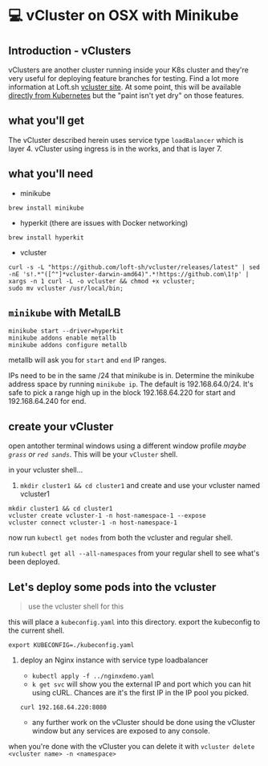 # :computer: vCluster on OSX with Minikube

## Introduction - vClusters

vClusters are another cluster running inside your K8s cluster and they're very useful for deploying feature branches for testing. Find a lot more information at Loft.sh [vcluster site](https://www.vcluster.com/). At some point, this will be available [directly from Kubernetes](https://github.com/kubernetes-sigs/cluster-api-provider-nested/tree/main/virtualcluster) but the "paint isn't yet dry" on those features.

## what you'll get

The vCluster described herein uses service type `loadBalancer` which is layer 4. vCluster using ingress is in the works, and that is layer 7.

## what you'll need

- minikube

```console
brew install minikube
```

- hyperkit (there are issues with Docker networking)

```console
brew install hyperkit
```

- vcluster

```console
curl -s -L "https://github.com/loft-sh/vcluster/releases/latest" | sed -nE 's!.*"([^"]*vcluster-darwin-amd64)".*!https://github.com\1!p' | xargs -n 1 curl -L -o vcluster && chmod +x vcluster;
sudo mv vcluster /usr/local/bin;
```

## `minikube` with MetalLB

```console
minikube start --driver=hyperkit
minikube addons enable metallb
minikube addons configure metallb
```

metallb will ask you for `start` and `end` IP ranges.

IPs need to be in the same /24 that minikube is in. Determine the minikube address space by running `minikube ip`. The default is 192.168.64.0/24. It's safe to pick a range high up in the block 192.168.64.220 for start and 192.168.64.240 for end.

## create your vCluster

open antother terminal windows using a different window profile _maybe `grass` or `red sands`_. This will be your `vCluster` shell.

in your vcluster shell...

1. `mkdir cluster1 && cd cluster1` and create and use your vcluster named vcluster1

```console
mkdir cluster1 && cd cluster1
vcluster create vcluster-1 -n host-namespace-1 --expose
vcluster connect vcluster-1 -n host-namespace-1
```

now run `kubectl get nodes` from both the vcluster and regular shell.

run `kubectl get all --all-namespaces` from your regular shell to see what's been deployed.

## Let's deploy some pods into the vcluster

> use the vcluster shell for this

this will place a `kubeconfig.yaml` into this directory. export the kubeconfig to the current shell.

```console
export KUBECONFIG=./kubeconfig.yaml
```

1. deploy an Nginx instance with service type loadbalancer
    - `kubectl apply -f ../nginxdemo.yaml`
    - `k get svc` will show you the external IP and port which you can hit using cURL. Chances are it's the first IP in the IP pool you picked.

    ```console
    curl 192.168.64.220:8080
    ```

    - any further work on the vCluster should be done using the vCluster window but any services are exposed to any console.

when you're done with the vCluster you can delete it with `vcluster delete <vcluster name> -n <namespace>`
